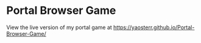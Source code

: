 # Portal Browser Game
 
View the live version of my portal game at https://yaosterr.github.io/Portal-Browser-Game/
